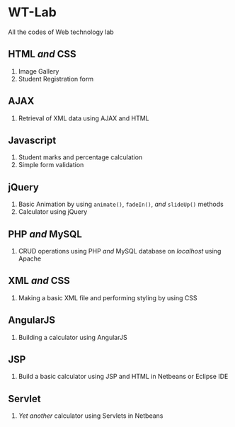 # WT-Lab
All the codes of Web technology lab

## HTML *and* CSS
1. Image Gallery
2. Student Registration form

## AJAX
1. Retrieval of XML data using AJAX and HTML

## Javascript
1. Student marks and percentage calculation
2. Simple form validation

## jQuery
1. Basic Animation by using `animate()`, `fadeIn()`, *and* `slideUp()` methods
2. Calculator using jQuery

## PHP *and* MySQL
1. CRUD operations using PHP *and* MySQL database on *localhost* using Apache

## XML *and* CSS
1. Making a basic XML file and performing styling by using CSS

## AngularJS
1. Building a calculator using AngularJS

## JSP
1. Build a basic calculator using JSP and HTML in Netbeans or Eclipse IDE

## Servlet
1. *Yet another* calculator using Servlets in Netbeans 
